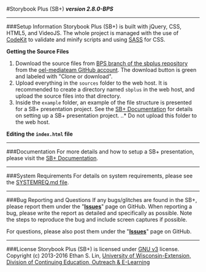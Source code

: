 #Storybook Plus (SB+)
**_version 2.8.0-BPS_**

---
###Setup Information
Storybook Plus (SB+) is built with jQuery, CSS, HTML5, and VideoJS. The whole project is managed with the use of [CodeKit](https://incident57.com/codekit/) to validate and minify scripts and using [SASS](http://sass-lang.com/) for CSS.

**Getting the Source Files**

1. Download the source files from [BPS branch of the sbplus repository](https://github.com/oel-mediateam/sbplus/tree/bps) from the [oel-mediateam GitHub account](https://github.com/oel-mediateam). The download button is green and labeled with "Clone or download".
2. Upload everything in the `sources` folder to the web host. It is recommended to create a directory named `sbplus` in the web host, and upload the source files into that directory.
3. Inside the `example` folder, an example of the file structure is presented for a SB+ presentation project. See the [SB+ Documentation](https://media.uwex.edu/resources/documentation/storybook-plus-v2/) for details on setting up a SB+ presentation project.
..* Do not upload this folder to the web host.

**Editing the `index.html` file**


---
###Documentation
For more details and how to setup a SB+ presentation, please visit the [SB+ Documentation](https://media.uwex.edu/resources/documentation/storybook-plus-v2/).

---
###System Requirements
For details on system requirements, please see the [SYSTEMREQ.md file](https://github.com/oel-mediateam/sbplus/blob/bps/SYSTEMREQ.md).

---
###Bug Reporting and Questions
If any bugs/glitches are found in the SB+, please report them under the "**[Issues](https://github.com/oel-mediateam/sbplus/issues)**" page on GitHub. When reporting a bug, please write the report as detailed and specifically as possible. Note the steps to reproduce the bug and include screen captures if possible.

For questions, please also post them under the "**[Issues](https://github.com/oel-mediateam/sbplus/issues)**" page on GitHub.

---
###License
Storybook Plus (SB+) is licensed under [GNU v3](https://github.com/oel-mediateam/sbplus/blob/master/LICENSE) license. Copyright (c) 2013-2016 Ethan S. Lin, [University of Wisconsin-Extension, Division of Continuing Education, Outreach & E-Learning](http://ce.uwex.edu/)
